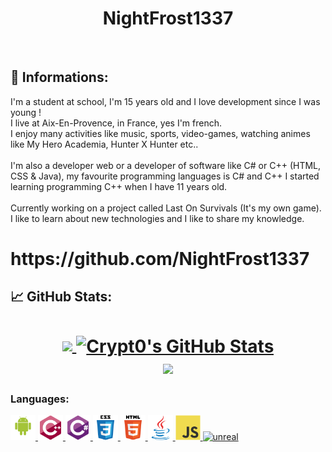 <h1 align="center">
NightFrost1337
</h1>

<br>


## 🔧 Informations:

<p>I'm a student at school, I'm 15 years old and I love development since I was young ! <br> I live at Aix-En-Provence, in France, yes I'm french. <br> I enjoy many activities like music, sports, video-games, watching animes like My Hero Academia,
                Hunter X Hunter etc.. <br> <br> I'm also a developer web or a developer of software like C# or C++ (HTML, CSS & Java), my favourite programming languages is C# and C++ I started learning programming C++ when I have 11 years old.
                <br> <br> Currently working on a project called Last On Survivals (It's my own game). <br> I like to learn about new technologies and I like to share my knowledge.</p>

<h1 align="center">
  <h1> https://github.com/NightFrost1337 </h1>
	</a>
</h1>

## &#x1f4c8; GitHub Stats:

<h1 align="center">
<a href="https://github.com/NightFrost1337">
  <img align="center" src="https://github-readme-stats.vercel.app/api/top-langs/?username=NightFrost1337&hide=java,html&title_color=ffffff&text_color=c9cacc&icon_color=2bbc8a&bg_color=1d1f21" />
</>
<a href="https://github.com/NightFrost1337">
  <img align="center" src="https://github-readme-stats.vercel.app/api?username=NightFrost1337&show_icons=true&line_height=27&count_private=true&title_color=ffffff&text_color=c9cacc&icon_color=ffff00&bg_color=1d1f21" alt="Crypt0's GitHub Stats" />
</a>
<br>
<a href="https://github.com/NightFrost1337">
  <img align="center" src="https://github-readme-streak-stats.herokuapp.com?user=NightFrost1337&theme=dark&background=1D1F21" />
<a/>
<br>
</h1>

<h3 align="left">Languages:</h3>
<p align="left"> <a href="https://developer.android.com" target="_blank"> <img src="https://raw.githubusercontent.com/devicons/devicon/master/icons/android/android-original-wordmark.svg" alt="android" width="40" height="40"/> </a> <a href="https://docs.microsoft.com/fr-fr/cpp/cpp/?view=msvc-170" target="_blank"> <img src="https://raw.githubusercontent.com/devicons/devicon/master/icons/cplusplus/cplusplus-original.svg" alt="cplusplus" width="40" height="40"/> </a> <a href="https://docs.microsoft.com/fr-fr/dotnet/csharp/" target="_blank"> <img src="https://raw.githubusercontent.com/devicons/devicon/master/icons/csharp/csharp-original.svg" alt="csharp" width="40" height="40"/> </a> <a href="https://www.w3schools.com/css/" target="_blank"> <img src="https://raw.githubusercontent.com/devicons/devicon/master/icons/css3/css3-original-wordmark.svg" alt="css3" width="40" height="40"/> </a> <a href="https://www.w3.org/html/" target="_blank"> <img src="https://raw.githubusercontent.com/devicons/devicon/master/icons/html5/html5-original-wordmark.svg" alt="html5" width="40" height="40"/> </a> <a href="https://www.java.com" target="_blank"> <img src="https://raw.githubusercontent.com/devicons/devicon/master/icons/java/java-original.svg" alt="java" width="40" height="40"/> </a> <a href="https://developer.mozilla.org/en-US/docs/Web/JavaScript" target="_blank"> <img src="https://raw.githubusercontent.com/devicons/devicon/master/icons/javascript/javascript-original.svg" alt="javascript" width="40" height="40"/> </a> <a href="https://docs.unrealengine.com/4.27/en-US/" target="_blank"> <img src="https://raw.githubusercontent.com/kenangundogan/fontisto/036b7eca71aab1bef8e6a0518f7329f13ed62f6b/icons/svg/brand/unreal-engine.svg" alt="unreal" width="40" height="40"/> </a> </p>
